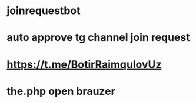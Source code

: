 # joinrequestbot 
# auto approve tg channel join request
# https://t.me/BotirRaimqulovUz
# the.php open brauzer
